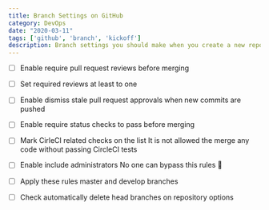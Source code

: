 ```yaml
---
title: Branch Settings on GitHub
category: DevOps
date: "2020-03-11"
tags: ['github', 'branch', 'kickoff']
description: Branch settings you should make when you create a new repository on GitHub
---
```


- [ ] Enable require pull request reviews before merging

- [ ] Set required reviews at least to one

- [ ] Enable dismiss stale pull request approvals when new commits are pushed

- [ ] Enable require status checks to pass before merging

- [ ] Mark CirleCI related checks on the list
It is not allowed the merge any code without passing CircleCI tests

- [ ] Enable include administrators
No one can bypass this rules 🤝

- [ ] Apply these rules master and develop branches

- [ ] Check automatically delete head branches on repository options
